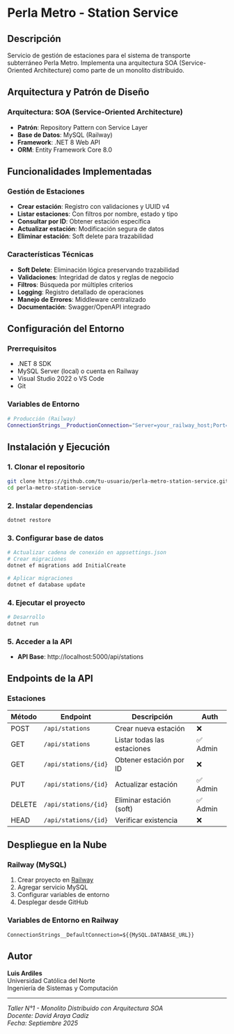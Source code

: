 # Perla Metro - Station Service

## Descripción
Servicio de gestión de estaciones para el sistema de transporte subterráneo Perla Metro. Implementa una arquitectura SOA (Service-Oriented Architecture) como parte de un monolito distribuido.

## Arquitectura y Patrón de Diseño

### Arquitectura: SOA (Service-Oriented Architecture)
- **Patrón**: Repository Pattern con Service Layer
- **Base de Datos**: MySQL (Railway)
- **Framework**: .NET 8 Web API
- **ORM**: Entity Framework Core 8.0

## Funcionalidades Implementadas

### Gestión de Estaciones
- **Crear estación**: Registro con validaciones y UUID v4
- **Listar estaciones**: Con filtros por nombre, estado y tipo
- **Consultar por ID**: Obtener estación específica
- **Actualizar estación**: Modificación segura de datos
- **Eliminar estación**: Soft delete para trazabilidad

### Características Técnicas
- **Soft Delete**: Eliminación lógica preservando trazabilidad
- **Validaciones**: Integridad de datos y reglas de negocio
- **Filtros**: Búsqueda por múltiples criterios
- **Logging**: Registro detallado de operaciones
- **Manejo de Errores**: Middleware centralizado
- **Documentación**: Swagger/OpenAPI integrado

## Configuración del Entorno

### Prerrequisitos
- .NET 8 SDK
- MySQL Server (local) o cuenta en Railway
- Visual Studio 2022 o VS Code
- Git

### Variables de Entorno
```bash
# Producción (Railway)
ConnectionStrings__ProductionConnection="Server=your_railway_host;Port=3306;Database=railway;Uid=root;Pwd=your_railway_password;"
```

## Instalación y Ejecución

### 1. Clonar el repositorio
```bash
git clone https://github.com/tu-usuario/perla-metro-station-service.git
cd perla-metro-station-service
```

### 2. Instalar dependencias
```bash
dotnet restore
```

### 3. Configurar base de datos
```bash
# Actualizar cadena de conexión en appsettings.json
# Crear migraciones
dotnet ef migrations add InitialCreate

# Aplicar migraciones
dotnet ef database update
```

### 4. Ejecutar el proyecto
```bash
# Desarrollo
dotnet run
```

### 5. Acceder a la API
- **API Base**: http://localhost:5000/api/stations
## Endpoints de la API

### Estaciones

| Método | Endpoint | Descripción | Auth |
|--------|----------|-------------|------|
| POST | `/api/stations` | Crear nueva estación | ❌ |
| GET | `/api/stations` | Listar todas las estaciones | ✅ Admin |
| GET | `/api/stations/{id}` | Obtener estación por ID | ❌ |
| PUT | `/api/stations/{id}` | Actualizar estación | ✅ Admin |
| DELETE | `/api/stations/{id}` | Eliminar estación (soft) | ✅ Admin |
| HEAD | `/api/stations/{id}` | Verificar existencia | ❌ |

## Despliegue en la Nube

### Railway (MySQL)
1. Crear proyecto en [Railway](https://railway.app)
2. Agregar servicio MySQL
3. Configurar variables de entorno
4. Desplegar desde GitHub

### Variables de Entorno en Railway
```
ConnectionStrings__DefaultConnection=${{MySQL.DATABASE_URL}}
```

## Autor
**Luis Ardiles**  
Universidad Católica del Norte  
Ingeniería de Sistemas y Computación

---
*Taller N°1 - Monolito Distribuido con Arquitectura SOA*  
*Docente: David Araya Cadiz*  
*Fecha: Septiembre 2025*